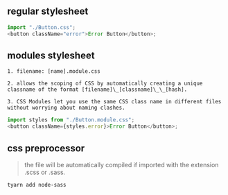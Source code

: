## regular stylesheet

```js
import "./Button.css";
<button className="error">Error Button</button>;
```

## modules stylesheet

```
1. filename: [name].module.css

2. allows the scoping of CSS by automatically creating a unique classname of the format [filename]\_[classname]\_\_[hash].

3. CSS Modules let you use the same CSS class name in different files without worrying about naming clashes.

```

```js
import styles from "./Button.module.css";
<button className={styles.error}>Error Button</button>;
```

## css preprocessor

> the file will be automatically compiled if imported with the extension .scss or .sass.

```
tyarn add node-sass
```

